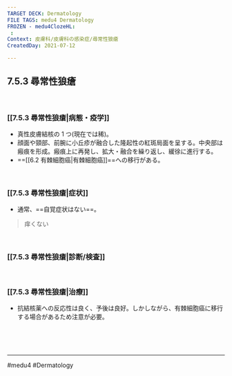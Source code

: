 ```yaml
---
TARGET DECK: Dermatology
FILE TAGS: medu4 Dermatology
FROZEN - medu4ClozeHL:
 : 
Context: 皮膚科/皮膚科の感染症/尋常性狼瘡
CreatedDay: 2021-07-12

---
```


## 7.5.3 尋常性狼瘡

<br>

### [[7.5.3 尋常性狼瘡|病態・疫学]]
* 真性皮膚結核の 1 つ(現在では稀)。 
* 顔面や頸部、前腕に小丘疹が融合した隆起性の紅斑局面を呈する。中央部は瘢痕を形成。瘢痕上に再発し、拡大・融合を繰り返し、緩徐に進行する。
* ==[[6.2 有棘細胞癌|有棘細胞癌]]==への移行がある。
<!--ID: 1626163349685-->


<br>

### [[7.5.3 尋常性狼瘡|症状]]
* 通常、==自覚症状はない==。
>痒くない
<!--ID: 1653205808271-->



<br>

### [[7.5.3 尋常性狼瘡|診断/検査]]


<br>

### [[7.5.3 尋常性狼瘡|治療]]
* 抗結核薬への反応性は良く、予後は良好。しかしながら、有棘細胞癌に移行する場合があるため注意が必要。

<br><br><br>

---
#medu4 #Dermatology  
